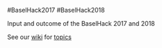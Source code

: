 #BaselHack2017 #BaselHack2018

Input and outcome of the BaselHack 2017 and 2018

See our [wiki](https://github.com/BaselHack/BaselHack2017/wiki) for [topics](https://github.com/BaselHack/BaselHack2017/wiki/Topics)

